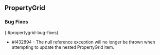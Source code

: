 ## PropertyGrid

### Bug Fixes
{:#propertygrid-bug-fixes}

* \#I432894 - The null reference exception will no longer be thrown when attempting to update the nested PropertyGrid item.